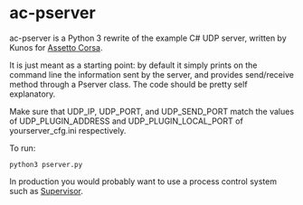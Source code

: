 # ac-pserver

ac-pserver is a Python 3 rewrite of the example C# UDP server, written by Kunos for [Assetto Corsa](http://www.assettocorsa.net/en/).

It is just meant as a starting point: by default it simply prints on the command line the information sent by the server, and provides send/receive method through a Pserver class. The code should be pretty self explanatory.

Make sure that UDP_IP, UDP_PORT, and UDP_SEND_PORT match the values of UDP_PLUGIN_ADDRESS and UDP_PLUGIN_LOCAL_PORT of yourserver_cfg.ini respectively.

To run:

`python3 pserver.py`

In production you would probably want to use a process control system such as [Supervisor](http://supervisord.org/).

